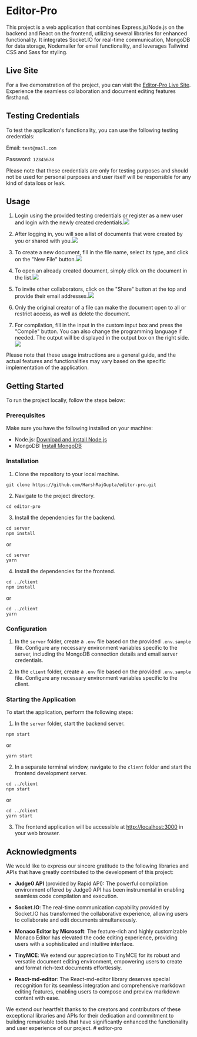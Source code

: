 # Editor-Pro
This project is a web application that combines Express.js/Node.js on the backend and React on the frontend, utilizing several libraries for enhanced functionality. It integrates Socket.IO for real-time communication, MongoDB for data storage, Nodemailer for email functionality, and leverages Tailwind CSS and Sass for styling.

## Live Site

For a live demonstration of the project, you can visit the [Editor-Pro Live Site](https://editor-pro.onrender.com). Experience the seamless collaboration and document editing features firsthand.

## Testing Credentials

To test the application's functionality, you can use the following testing credentials:

Email: ```test@mail.com```

Password: ```12345678```

Please note that these credentials are only for testing purposes and should not be used for personal purposes and user itself will be responsible for any kind of data loss or leak.

## Usage

1. Login using the provided testing credentials or register as a new user and login with the newly created credentials.![](https://github.com/HarshRajGupta/editor-pro/assets/85221003/68a7b2da-9595-4530-abcc-c0b1e61e82ce)

2. After logging in, you will see a list of documents that were created by you or shared with you.![](https://github.com/HarshRajGupta/editor-pro/assets/85221003/4cd88ef0-ddc5-44b9-aa52-fac4902cf8eb)

3. To create a new document, fill in the file name, select its type, and click on the "New File" button.![](https://github.com/HarshRajGupta/editor-pro/assets/85221003/8a8ae5dc-75da-4f96-8bc3-a86d812fb4a7)

4. To open an already created document, simply click on the document in the list.![](https://github.com/HarshRajGupta/editor-pro/assets/85221003/034cb671-eae8-46fb-966a-a5daf7777bb6)

5. To invite other collaborators, click on the "Share" button at the top and provide their email addresses.![](https://github.com/HarshRajGupta/editor-pro/assets/85221003/b8f82cb1-9ecf-4677-8ec8-1f006584f068)

6. Only the original creator of a file can make the document open to all or restrict access, as well as delete the document.

7. For compilation, fill in the input in the custom input box and press the "Compile" button. You can also change the programming language if needed. The output will be displayed in the output box on the right side.![](https://github.com/HarshRajGupta/editor-pro/assets/85221003/d6fbb7c8-f667-4209-ac4f-7ff42809a6d1)


Please note that these usage instructions are a general guide, and the actual features and functionalities may vary based on the specific implementation of the application.

## Getting Started

To run the project locally, follow the steps below:

### Prerequisites

Make sure you have the following installed on your machine:

- Node.js: [Download and install Node.js](https://nodejs.org/en/download/)
- MongoDB: [Install MongoDB](https://docs.mongodb.com/manual/installation/)

### Installation

1. Clone the repository to your local machine.

```shell
git clone https://github.com/HarshRajGupta/editor-pro.git
```

2. Navigate to the project directory.

```shell
cd editor-pro
```

3. Install the dependencies for the backend.

```shell
cd server
npm install
```
or
```shell
cd server
yarn
```

4. Install the dependencies for the frontend.

```shell
cd ../client
npm install
```
or
```shell
cd ../client
yarn
```

### Configuration

1. In the `server` folder, create a `.env` file based on the provided `.env.sample` file. Configure any necessary environment variables specific to the server, including the MongoDB connection details and email server credentials.

2. In the `client` folder, create a `.env` file based on the provided `.env.sample` file. Configure any necessary environment variables specific to the client.

### Starting the Application

To start the application, perform the following steps:

1. In the `server` folder, start the backend server.

```shell
npm start
```
or
```shell
yarn start
```

2. In a separate terminal window, navigate to the `client` folder and start the frontend development server.

```shell
cd ../client
npm start
```
or
```shell
cd ../client
yarn start
```

3. The frontend application will be accessible at [http://localhost:3000](http://localhost:3000) in your web browser.

## Acknowledgments

We would like to express our sincere gratitude to the following libraries and APIs that have greatly contributed to the development of this project:

- **Judge0 API** (provided by Rapid API): The powerful compilation environment offered by Judge0 API has been instrumental in enabling seamless code compilation and execution.

- **Socket.IO**: The real-time communication capability provided by Socket.IO has transformed the collaborative experience, allowing users to collaborate and edit documents simultaneously.

- **Monaco Editor by Microsoft**: The feature-rich and highly customizable Monaco Editor has elevated the code editing experience, providing users with a sophisticated and intuitive interface.

- **TinyMCE**: We extend our appreciation to TinyMCE for its robust and versatile document editing environment, empowering users to create and format rich-text documents effortlessly.

- **React-md-editor**: The React-md-editor library deserves special recognition for its seamless integration and comprehensive markdown editing features, enabling users to compose and preview markdown content with ease.

We extend our heartfelt thanks to the creators and contributors of these exceptional libraries and APIs for their dedication and commitment to building remarkable tools that have significantly enhanced the functionality and user experience of our project.
#   e d i t o r - p r o  
 